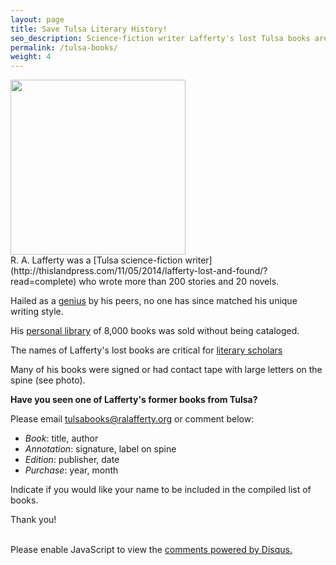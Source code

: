```yaml
---
layout: page
title: Save Tulsa Literary History!
seo_description: Science-fiction writer Lafferty's lost Tulsa books are critical for literary scholars. Have you seen a Lafferty-owned book from Tulsa?
permalink: /tulsa-books/
weight: 4
---
```


<img src="{{site.baseurl }}/images/lafferty-cg.jpg" height="280">

<br>
R. A. Lafferty was a [Tulsa science-fiction writer](http://thislandpress.com/11/05/2014/lafferty-lost-and-found/?read=complete) who wrote more than 200 stories and 20 novels.  

Hailed as a [genius](/#quotes) by his peers, no one has since matched his unique writing style.

His [personal library](/library) of 8,000 books was sold without being cataloged. 

The names of Lafferty's lost books are critical for [literary scholars](http://ralafferty.tumblr.com/post/50714796965/27-golden-gate#comment-913492025)

Many of his books were signed or had contact tape with large letters on the spine (see photo).

**Have you seen one of Lafferty's former books from Tulsa?**

Please email <a href="mailto:tulsabooks@ralafferty.org">tulsabooks@ralafferty.org</a> or comment below:

 * *Book*: title, author
 * *Annotation*: signature, label on spine
 * *Edition*: publisher, date
 * *Purchase*: year, month 

Indicate if you would like your name to be included in the compiled list of books.

Thank you!
<br>
<br>




<div id="disqus_thread"></div>

<script type="text/javascript">
        /* * * CONFIGURATION VARIABLES: EDIT BEFORE PASTING INTO YOUR WEBPAGE * * */
        var disqus_shortname = 'theophiler'; /* required: replace example with your forum shortname */

        /* * * DON'T EDIT BELOW THIS LINE * * */
        (function() {
            var dsq = document.createElement('script'); dsq.type = 'text/javascript'; dsq.async = true;
            dsq.src = '//' + disqus_shortname + '.disqus.com/embed.js';
            (document.getElementsByTagName('head')[0] || document.getElementsByTagName('body')[0]).appendChild(dsq);
        })();
</script>
<noscript>Please enable JavaScript to view the <a href="http://disqus.com/?ref_noscript">comments powered by Disqus.</a></noscript>
    

